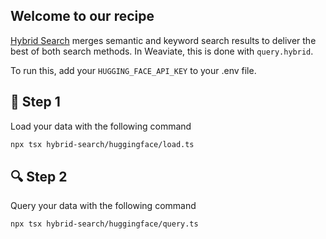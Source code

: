 ## Welcome to our recipe 

[Hybrid Search](https://weaviate.io/blog/hybrid-search-explained) merges semantic and keyword search results to deliver the best of both search methods. In Weaviate, this is done with `query.hybrid`.

To run this, add your `HUGGING_FACE_API_KEY` to your .env file. 

## 🌱 Step 1
Load your data with the following command


```bash
npx tsx hybrid-search/huggingface/load.ts
```

## 🔍 Step 2
Query your data with the following command

```bash
npx tsx hybrid-search/huggingface/query.ts
```
